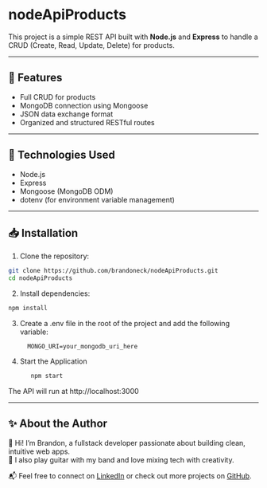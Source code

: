 # nodeApiProducts

This project is a simple REST API built with **Node.js** and **Express** to handle a CRUD (Create, Read, Update, Delete) for products.

---

## 🚀 Features

- Full CRUD for products
- MongoDB connection using Mongoose
- JSON data exchange format
- Organized and structured RESTful routes

---

## 🔧 Technologies Used

- Node.js
- Express
- Mongoose (MongoDB ODM)
- dotenv (for environment variable management)

---

## 📥 Installation

1. Clone the repository:

```bash
git clone https://github.com/brandoneck/nodeApiProducts.git
cd nodeApiProducts
```

2. Install dependencies:
   
```bash
npm install
```

3. Create a .env file in the root of the project and add the following variable:

   ```env
     MONGO_URI=your_mongodb_uri_here
   ```
  
5. Start the Application
   ```bash
      npm start
    ```
   
The API will run at http://localhost:3000

---

## ✨ About the Author

👋 Hi! I’m Brandon, a fullstack developer passionate about building clean, intuitive web apps.  
🎸 I also play guitar with my band and love mixing tech with creativity.  

📬 Feel free to connect on [LinkedIn](https://www.linkedin.com/in/brandonlr/) or check out more projects on [GitHub](https://github.com/brandoneck).

